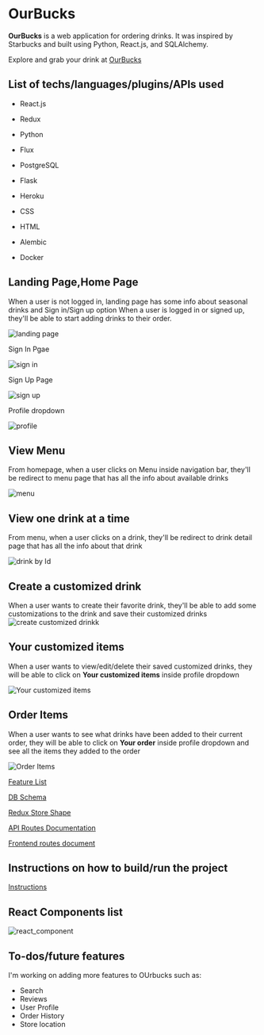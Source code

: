 # OurBucks

**OurBucks** is a web application for ordering drinks. It was inspired by Starbucks and built using Python, React.js, and SQLAlchemy.

Explore and grab your drink at [OurBucks](https://ourbucks.herokuapp.com/)

## List of techs/languages/plugins/APIs used

- React.js

- Redux

- Python

- Flux

- PostgreSQL

- Flask

- Heroku

- CSS

- HTML

- Alembic

- Docker

## Landing Page,Home Page

When a user is not logged in, landing page has some info about seasonal drinks and Sign in/Sign up option
When a user is logged in or signed up, they'll be able to start adding drinks to their order.

![landing page](screenshots_readme/landing.png)

Sign In Pgae

![sign in]()

Sign Up Page

![sign up]()

Profile dropdown

![profile]()

## View Menu

From homepage, when a user clicks on Menu inside navigation bar, they'll be redirect to menu page that has all the info about available drinks

![menu]()

## View one drink at a time

From menu, when a user clicks on a drink, they'll be redirect to drink detail page that has all the info about that drink

![drink by Id]()

## Create a customized drink

When a user wants to create their favorite drink, they'll be able to add some customizations to the drink and save their customized drinks
![create customized drinkk]()

## Your customized items

When a user wants to view/edit/delete their saved customized drinks, they will be able to click on **Your customized items** inside profile dropdown

![Your customized items]()

## Order Items

When a user wants to see what drinks have been added to their current order, they will be able to click on **Your order** inside profile dropdown and see all the items they added to the order

![Order Items]()

[Feature List](https://github.com/Anbui0115/SOLO-project-week-21/wiki/Features)

[DB Schema](https://github.com/Anbui0115/SOLO-project-week-21/wiki/DB-Schema)

[Redux Store Shape](https://github.com/Anbui0115/SOLO-project-week-21/wiki/Redux-store-shape)

[API Routes Documentation](https://github.com/Anbui0115/SOLO-project-week-21/wiki/API-Routes-Documentation)

[Frontend routes document](https://github.com/Anbui0115/SOLO-project-week-21/wiki/Frontend-Routes)


## Instructions on how to build/run the project

[Instructions](https://github.com/Anbui0115/SOLO-project-week-21/wiki/Instructions-on-how-to-build-and-run-the-project)

## React Components list

![react_component]()

## To-dos/future features
 I'm working on adding more features to OUrbucks such as:
- Search
- Reviews
- User Profile
- Order History
- Store location
